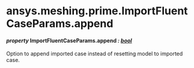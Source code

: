 # ansys.meshing.prime.ImportFluentCaseParams.append

#### *property* ImportFluentCaseParams.append *: [bool](https://docs.python.org/3.11/library/functions.html#bool)*

Option to append imported case instead of resetting model to imported case.

<!-- !! processed by numpydoc !! -->
